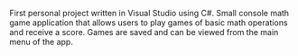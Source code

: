 First personal project written in Visual Studio using C#. Small console math game application that allows users to play games of basic math operations and receive a score. Games are saved and can be viewed from the main menu of the app.
